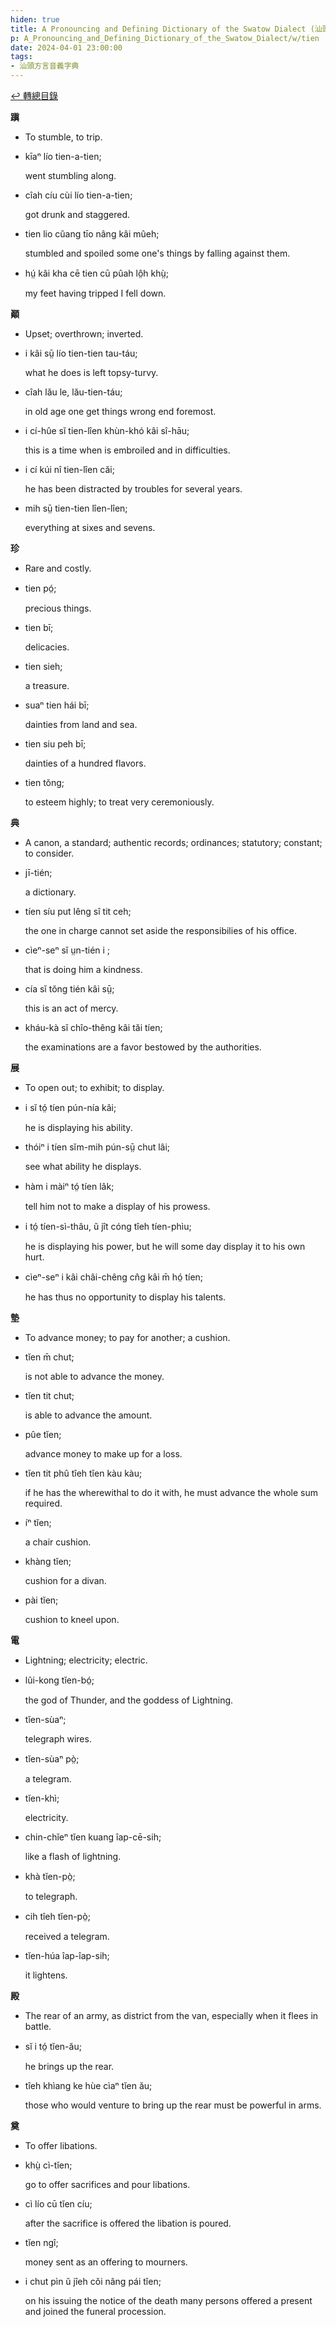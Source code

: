 ```yaml
---
hiden: true
title: A Pronouncing and Defining Dictionary of the Swatow Dialect (汕頭方言音義字典) / tien
p: A_Pronouncing_and_Defining_Dictionary_of_the_Swatow_Dialect/w/tien
date: 2024-04-01 23:00:00
tags: 
- 汕頭方言音義字典
---
```


[↩️ 轉總目錄](/A_Pronouncing_and_Defining_Dictionary_of_the_Swatow_Dialect)


**蹎**
- To stumble, to trip.

- kīaⁿ lío tien-a-tien;

  went stumbling along.

- cîah cíu cùi lío tien-a-tien;

  got drunk and staggered.

- tien lio cŭang tīo nâng kâi mûeh;

  stumbled and spoiled some one's things by falling against them.

- hṳ́ kâi kha cē tien cū pûah lô̤h khṳ̀;

  my feet having tripped I fell down.

**顚**
- Upset; overthrown; inverted.

- i kâi sṳ̄ lío tien-tien tau-táu;

  what he does is left topsy-turvy.

- cîah lău le, lău-tien-táu;

  in old age one get things wrong end foremost.

- i cí-hûe sĭ tien-lîen khùn-khó kâi sî-hāu;

  this is a time when is embroiled and in difficulties.

- i cí kúi nî tien-lîen căi;

  he has been distracted by troubles for several years.

- mih sṳ̄ tien-tien lîen-lîen;

  everything at sixes and sevens.

**珍**
- Rare and costly.

- tien pó̤;

  precious things.

- tien bī;

  delicacies.

- tien sieh;

  a treasure.

- suaⁿ tien hái bī;

  dainties from land and sea.

- tien siu peh bī;

  dainties of a hundred flavors.

- tien tŏng;

  to esteem highly; to treat very ceremoniously.

**典**

- A canon, a standard; authentic records; ordinances; statutory; constant; to consider. 

- jī-tién;

  a dictionary.

- tíen síu put lêng sî tit ceh;

  the one in charge cannot set aside the responsibilies of his office.

- cìeⁿ-seⁿ sĭ ṳn-tién i ;

  that is doing him a kindness.

- cía sĭ tŏng tién kâi sṳ̄;

  this is an act of mercy.

- kháu-kà sĭ chîo-thêng kâi tăi tíen;

  the examinations are a favor bestowed by the authorities.

**展**
- To open out; to exhibit; to display.

- i sĭ tó̤ tíen pún-nía kâi;

  he is displaying his ability.

- thóiⁿ i tíen sĭm-mih pún-sṳ̄ chut lâi;

  see what ability he displays.

- hàm i màiⁿ tó̤ tíen lâk;

  tell him not to make a display of his prowess.

- i tó̤ tíen-sì-thâu, ŭ jît cóng tîeh tíen-phìu;

  he is displaying his power, but he will some day display it to his own hurt.

- cìeⁿ-seⁿ i kâi châi-chêng cn̂g kâi m̄ hó̤ tíen;

  he has thus no opportunity to display his talents.

**墊**
- To advance money; to pay for another; a cushion.

- tĭen m̄ chut;

  is not able to advance the money.

- tĭen tit chut;

  is able to advance the amount.

- pûe tĭen;

  advance money to make up for a loss.

- tĭen tit phû tîeh tĭen kàu kàu;

  if he has the wherewithal to do it with, he must advance the whole sum required.

- íⁿ tĭen;

  a chair cushion.

- khàng tĭen;

  cushion for a divan.

- pài tĭen;

  cushion to kneel upon.

**電**
- Lightning; electricity; electric.

- lûi-kong tĭen-bó̤;

  the god of Thunder, and the goddess of Lightning.

- tĭen-sùaⁿ;

  telegraph wires.

- tĭen-sùaⁿ pò̤;

  a telegram.

- tĭen-khì;

  electricity.

- chin-chĭeⁿ tĭen kuang îap-cē-sih;

  like a flash of lightning.

- khà tĭen-pò̤;

  to telegraph.

- cih tîeh tĭen-pò̤;

  received a telegram.

- tĭen-húa îap-îap-sih;

  it lightens.

**殿**
- The rear of an army, as district from the van, especially when it flees in battle.

- sĭ i tó̤ tĭen-ău;

  he brings up the rear.

- tîeh khìang ke hùe cìaⁿ tĭen ău;

  those who would venture to bring up the rear must be powerful in arms.

**奠**
- To offer libations.

- khṳ̀ cì-tĭen;

  go to offer sacrifices and pour libations.

- cì lío cū tĭen cíu;

  after the sacrifice is offered the libation is poured.

- tĭen ngî;

  money sent as an offering to mourners.

- i chut pìn ŭ jîeh cŏi nâng pái tĭen;

  on his issuing the notice of the death many persons offered a present and joined the funeral procession.